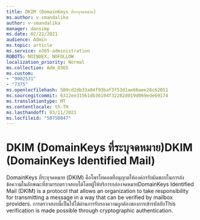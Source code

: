 ```yaml
---
title: DKIM (DomainKeys ที่ระบุจดหมาย)
ms.author: v-smandalika
author: v-smandalika
manager: dansimp
ms.date: 02/22/2021
audience: Admin
ms.topic: article
ms.service: o365-administration
ROBOTS: NOINDEX, NOFOLLOW
localization_priority: Normal
ms.collection: Adm_O365
ms.custom:
- "9002531"
- "7375"
ms.openlocfilehash: 509cd2db33a84f93baf3f53d1ae66aee28c62051
ms.sourcegitcommit: 6312ee31561db36104f32282d019d069ede69174
ms.translationtype: MT
ms.contentlocale: th-TH
ms.lasthandoff: 03/11/2021
ms.locfileid: "50750847"
---
```

# <a name="dkim-domainkeys-identified-mail"></a><span data-ttu-id="b4f57-102">DKIM (DomainKeys ที่ระบุจดหมาย)</span><span class="sxs-lookup"><span data-stu-id="b4f57-102">DKIM (DomainKeys Identified Mail)</span></span>

<span data-ttu-id="b4f57-103">DomainKeys ที่ระบุจดหมาย (DKIM) คือโพรโทคอลที่อนุญาตให้องค์กรรับผิดชอบในการส่งข้อความในลักษณะที่สามารถตรวจสอบได้โดยผู้ให้บริการกล่องจดหมาย</span><span class="sxs-lookup"><span data-stu-id="b4f57-103">DomainKeys Identified Mail (DKIM) is a protocol that allows an organization to take responsibility for transmitting a message in a way that can be verified by mailbox providers.</span></span> <span data-ttu-id="b4f57-104">การตรวจสอบนี้เป็นไปได้ผ่านการรับรองความถูกต้องของการเข้ารหัสลับ</span><span class="sxs-lookup"><span data-stu-id="b4f57-104">This verification is made possible through cryptographic authentication.</span></span>
